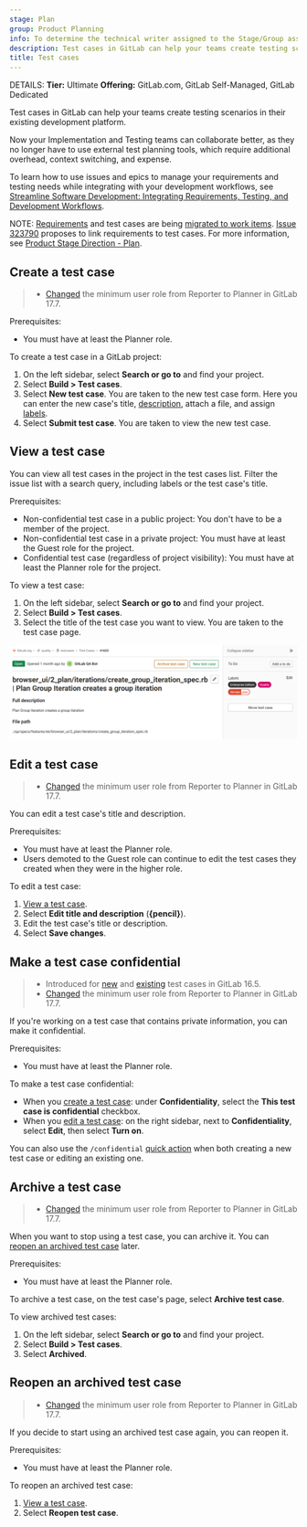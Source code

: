 ```yaml
---
stage: Plan
group: Product Planning
info: To determine the technical writer assigned to the Stage/Group associated with this page, see https://handbook.gitlab.com/handbook/product/ux/technical-writing/#assignments
description: Test cases in GitLab can help your teams create testing scenarios in their existing development platform.
title: Test cases
---
```


DETAILS:
**Tier:** Ultimate
**Offering:** GitLab.com, GitLab Self-Managed, GitLab Dedicated

Test cases in GitLab can help your teams create testing scenarios in their existing development platform.

Now your Implementation and Testing teams can collaborate better, as they no longer have to
use external test planning tools, which require additional overhead, context switching, and expense.

<i class="fa fa-youtube-play youtube" aria-hidden="true"></i>
To learn how to use issues and epics to manage your requirements and testing needs
while integrating with your development workflows, see
[Streamline Software Development: Integrating Requirements, Testing, and Development Workflows](https://www.youtube.com/watch?v=wbfWM4y2VmM).
<!-- Video published on 2024-02-21 -->

NOTE:
[Requirements](../../user/project/requirements/_index.md) and test cases are being
[migrated to work items](https://gitlab.com/groups/gitlab-org/-/epics/5171).
[Issue 323790](https://gitlab.com/gitlab-org/gitlab/-/issues/323790) proposes to link requirements to test cases.
For more information, see [Product Stage Direction - Plan](https://about.gitlab.com/direction/plan/).

## Create a test case

> - [Changed](https://gitlab.com/gitlab-org/gitlab/-/merge_requests/169256) the minimum user role from Reporter to Planner in GitLab 17.7.

Prerequisites:

- You must have at least the Planner role.

To create a test case in a GitLab project:

1. On the left sidebar, select **Search or go to** and find your project.
1. Select **Build > Test cases**.
1. Select **New test case**. You are taken to the new test case form. Here you can enter
   the new case's title, [description](../../user/markdown.md), attach a file, and assign [labels](../../user/project/labels.md).
1. Select **Submit test case**. You are taken to view the new test case.

## View a test case

You can view all test cases in the project in the test cases list. Filter the
issue list with a search query, including labels or the test case's title.

Prerequisites:

- Non-confidential test case in a public project: You don't have to be a member of the project.
- Non-confidential test case in a private project: You must have at least the Guest role for the project.
- Confidential test case (regardless of project visibility): You must have at least the Planner role for the project.

To view a test case:

1. On the left sidebar, select **Search or go to** and find your project.
1. Select **Build > Test cases**.
1. Select the title of the test case you want to view. You are taken to the test case page.

![An example test case page](img/test_case_show_v13_10.png)

## Edit a test case

> - [Changed](https://gitlab.com/gitlab-org/gitlab/-/merge_requests/169256) the minimum user role from Reporter to Planner in GitLab 17.7.

You can edit a test case's title and description.

Prerequisites:

- You must have at least the Planner role.
- Users demoted to the Guest role can continue to edit the test cases they created
  when they were in the higher role.

To edit a test case:

1. [View a test case](#view-a-test-case).
1. Select **Edit title and description** (**{pencil}**).
1. Edit the test case's title or description.
1. Select **Save changes**.

## Make a test case confidential

> - Introduced for [new](https://gitlab.com/gitlab-org/gitlab/-/issues/422121) and [existing](https://gitlab.com/gitlab-org/gitlab/-/issues/422120) test cases in GitLab 16.5.
> - [Changed](https://gitlab.com/gitlab-org/gitlab/-/merge_requests/169256) the minimum user role from Reporter to Planner in GitLab 17.7.

If you're working on a test case that contains private information, you can make it confidential.

Prerequisites:

- You must have at least the Planner role.

To make a test case confidential:

- When you [create a test case](#create-a-test-case): under **Confidentiality**, select the **This test case is confidential** checkbox.
- When you [edit a test case](#edit-a-test-case): on the right sidebar, next to **Confidentiality**, select **Edit**, then select **Turn on**.

You can also use the `/confidential` [quick action](../../user/project/quick_actions.md) when both creating a new test case
or editing an existing one.

## Archive a test case

> - [Changed](https://gitlab.com/gitlab-org/gitlab/-/merge_requests/169256) the minimum user role from Reporter to Planner in GitLab 17.7.

When you want to stop using a test case, you can archive it. You can [reopen an archived test case](#reopen-an-archived-test-case) later.

Prerequisites:

- You must have at least the Planner role.

To archive a test case, on the test case's page, select **Archive test case**.

To view archived test cases:

1. On the left sidebar, select **Search or go to** and find your project.
1. Select **Build > Test cases**.
1. Select **Archived**.

## Reopen an archived test case

> - [Changed](https://gitlab.com/gitlab-org/gitlab/-/merge_requests/169256) the minimum user role from Reporter to Planner in GitLab 17.7.

If you decide to start using an archived test case again, you can reopen it.

Prerequisites:

- You must have at least the Planner role.

To reopen an archived test case:

1. [View a test case](#view-a-test-case).
1. Select **Reopen test case**.

